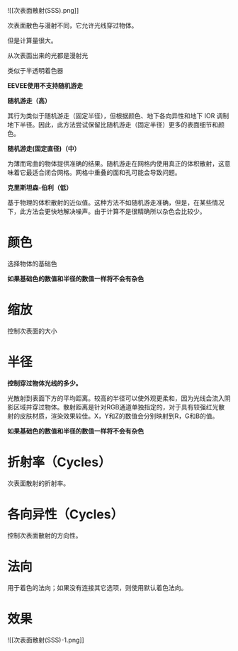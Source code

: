 ![[次表面散射(SSS).png]]

次表面散色与漫射不同，它允许光线穿过物体。

但是计算量很大。

从次表面出来的光都是漫射光

类似于半透明着色器

**EEVEE使用不支持随机游走**

**随机游走（高）**

其行为类似于随机游走（固定半径），但根据颜色、地下各向异性和地下 IOR 调制地下半径。因此，此方法尝试保留比随机游走（固定半径）更多的表面细节和颜色。

**随机游走(固定直径)（中）**

为薄而弯曲的物体提供准确的结果。随机游走在网格内使用真正的体积散射，这意味着它最适合闭合网格。网格中重叠的面和孔可能会导致问题。

**克里斯坦森-伯利（低）**

基于物理的体积散射的近似值。这种方法不如随机游走准确，但是，在某些情况下，此方法会更快地解决噪声。由于计算不是很精确所以杂色会比较少。

# 颜色

选择物体的基础色

**如果基础色的数值和半径的数值一样将不会有杂色**

# 缩放

控制次表面的大小

# 半径

**控制穿过物体光线的多少。**

光散射到表面下方的平均距离。较高的半径可以使外观更柔和，因为光线会流入阴影区域并穿过物体。散射距离是针对RGB通道单独指定的，对于具有较强红光散射的皮肤材质，渲染效果较佳。X，Y和Z的数值会分别映射到R，G和B的值。

**如果基础色的数值和半径的数值一样将不会有杂色**

# 折射率（Cycles）

次表面散射的折射率。

# 各向异性（Cycles）

控制次表面散射的方向性。

# 法向

用于着色的法向；如果没有连接其它选项，则使用默认着色法向。

# 效果

![[次表面散射(SSS)-1.png]]